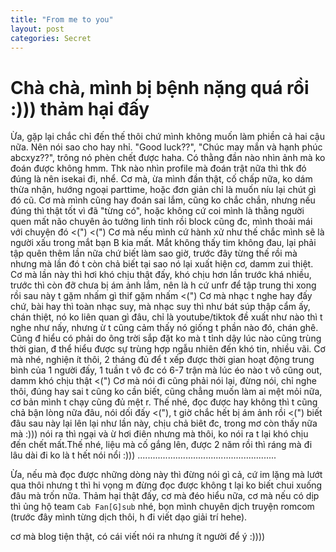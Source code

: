 ```yaml
---
title: "From me to you"
layout: post
categories: Secret
---
```

# Chà chà, mình bị bệnh nặng quá rồi :))) thảm hại đấy

Ừa, gặp lại chắc chỉ đến thế thôi chứ mình không muốn làm phiền cả hai cậu nữa. Nên nói sao cho hay nhỉ. "Good luck??", "Chúc may mắn và hạnh phúc abcxyz??", trông nó phèn chết được haha. Có thằng đần nào nhìn ảnh mà ko đoán được không hmm. Thk nào nhìn profile mà đoán trật nữa thì thk đó đúng là nên isekai đi, nhể. Cơ mà, ừa mình đần thật, cố chấp nữa, ko dám thừa nhận, hướng ngoại parttime, hoặc đơn giản chỉ là muốn níu lại chút gì đó cũ. Cơ mà mình cũng hay đoán sai lắm, cũng ko chắc chắn, nhưng nếu đúng thì thật tốt vì đã "từng có", hoặc không cứ coi mình là thằng người quen mất não chuyên ảo tưởng linh tinh rồi block cũng đc, mình thoải mái với chuyện đó <(") <(") Cơ mà nếu mình cứ hành xử như thế chắc mình sẽ là người xấu trong mắt bạn B kia mất. Mắt không thấy tim không đau, lại phải tập quên thêm lần nữa chứ biết làm sao giờ, trước đây từng thế rồi mà nhưng mà lần đó t còn chả biết tại sao nó lại xuất hiện cơ, damm zui thiệt. Cơ mà lần này thì hơi khó chịu thật đấy, khó chịu hơn lần trước khá nhiều, trước thì còn đỡ chưa bị ám ảnh lắm, nên là h cứ unfr để tập trung thi xong rồi sau này t gặm nhấm gì thif gặm nhấm <(") Cơ mà nhạc t nghe hay đấy chứ, bài hay thì toàn nhạc suy, mà nhạc suy thì như bát súp thập cẩm ấy, chán thiệt, nó ko liên quan gì đâu, chỉ là youtube/tiktok đề xuất như nào thì t nghe như nấy, nhưng ừ t cũng cảm thấy nó giống t phần nào đó, chán ghê. Cũng đ hiểu có phải do ông trời sắp đặt ko mà t tỉnh dậy lúc nào cũng trùng thời gian, đ thể hiểu được sự trùng hợp ngẫu nhiên đến khó tin, nhiều vãi. Cơ mà nhé, nghiện ít thôi, 2 tháng đủ để t xếp được thời gian hoạt động trung bình của 1 người đấy, 1 tuần t vô đc có 6-7 trận mà lúc éo nào t vô cũng out, damm khó chịu thật <(") Cơ mà nói đi cũng phải nói lại, đừng nói, chỉ nghe thôi, đúng hay sai t cũng ko cần biết, cũng chẳng muốn làm ai mệt mỏi nữa, cơ bản mình t chạy cũng đủ mệt r. Thế nhé, đọc được hay không thì t cũng chả bận lòng nữa đâu, nói dối đấy <("), t giờ chắc hết bị ám ảnh rồi <(") biết đâu sau này lại lên lại như lần này, chịu chả biêt đc, trong mơ còn thấy nữa mà :))) nói ra thì ngại và ừ hơi điên nhưng mà thôi, ko nói ra t lại khó chịu đến chết mất.Thế nhé, liệu mà cố gắng lên, được 2 năm rồi thì ráng mà đi lâu dài đi ko là t hết nói nổi :))) .......................................................

Ừa, nếu mà đọc được những dòng này thì đừng nói gì cả, cứ im lặng mà lướt qua thôi nhưng t thì hi vọng m đừng đọc được không t lại ko biết chui xuống đâu mà trốn nữa. Thảm hại thật đấy, cơ mà đéo hiểu nữa, cơ mà nếu có dịp thì ủng hộ team `Cab Fan[G]sub` nhé, bọn mình chuyên dịch truyện romcom (trước đây mình từng dịch thôi, h đi viết dạo giải trí hehe).

cơ mà blog tiện thật, có cái viết nói ra nhưng ít người để ý :))))
